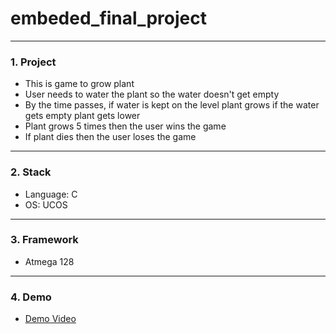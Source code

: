 # embeded_final_project
---------------------------

### 1. Project
- This is game to grow plant
- User needs to water the plant so the water doesn't get empty
- By the time passes, if water is kept on the level plant grows
  if the water gets empty plant gets lower
- Plant grows 5 times then the user wins the game
- If plant dies then the user loses the game

---------------------------
### 2. Stack
- Language: C
- OS: UCOS

---------------------------
### 3. Framework
- Atmega 128

---------------------------
### 4. Demo
- [Demo Video](https://drive.google.com/open?id=1HGJdbxeych8Z3P6WH3j1JSD3TEM43C_-)


